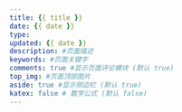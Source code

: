 ```yaml
---
title: {{ title }}
date: {{ date }}
type: 
updated: {{ date }}
description: #页面描述
keywords: #页面关键字
comments: true #显示页面评论模块 (默认 true)
top_img: #页面顶部图片
aside: true #显示侧边栏 (默认 true)
katex: false # 数学公式 (默认 false)
---
```

